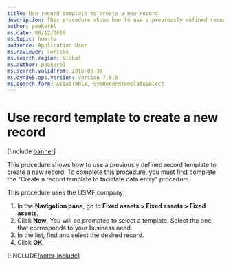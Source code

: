```yaml
---
title: Use record template to create a new record
description: This procedure shows how to use a previously defined record template to create a new record.
author: peakerbl
ms.date: 08/12/2019
ms.topic: how-to
audience: Application User
ms.reviewer: sericks
ms.search.region: Global
ms.author: peakerbl
ms.search.validFrom: 2016-06-30
ms.dyn365.ops.version: Version 7.0.0
ms.search.form: AssetTable, SysRecordTemplateSelect
---
```

# Use record template to create a new record

[!include [banner](../../../finance/includes/banner.md)]

This procedure shows how to use a previously defined record template to create a new record. To complete this procedure, you must first complete the "Create a record template to facilitate data entry" procedure.

This procedure uses the USMF company.

1. In the **Navigation pane**, go to **Fixed assets > Fixed assets > Fixed assets**.
2. Click **New**. You will be prompted to select a template. Select the one that corresponds to your business need.  
3. In the list, find and select the desired record.
4. Click **OK**.



[!INCLUDE[footer-include](../../../includes/footer-banner.md)]
